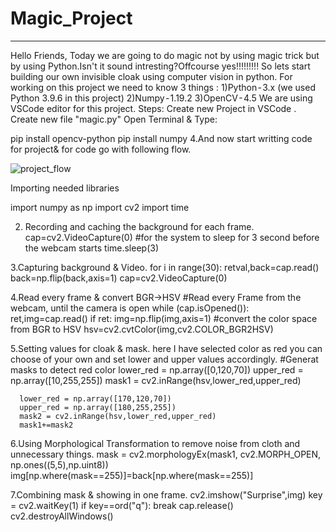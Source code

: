 # Magic_Project
---

Hello Friends,
Today we are going to do magic not by using magic trick but by using Python.Isn't it sound intresting?Offcourse yes!!!!!!!!!
So lets start building our own invisible cloak using computer vision in python.
For working on this project we need to know 3 things :
1)Python - 3.x (we used Python 3.9.6 in this project)
2)Numpy - 1.19.2
3)OpenCV - 4.5
We are using VSCode editor for this project.
Steps:
Create new Project in VSCode .
Create new file "magic.py"
Open Terminal & Type:

pip install opencv-python
pip install numpy
4.And now start writting code for project& for code go with following flow.

![project_flow](https://user-images.githubusercontent.com/67435373/131524760-7632d457-3b08-4c35-85e1-47c52ac4637a.png)








Importing needed libraries

import numpy as np
import cv2
import time


2. Recording and caching the background for each frame.
cap=cv2.VideoCapture(0)
#for the system to sleep for 3 second before the webcam starts
time.sleep(3)

3.Capturing background & Video.
for i in range(30):
    retval,back=cap.read()
back=np.flip(back,axis=1)
cap=cv2.VideoCapture(0)

4.Read every frame & convert BGR->HSV
#Read every Frame from the webcam, until the camera is open
while (cap.isOpened()):
   ret,img=cap.read()
   if ret:
      img=np.flip(img,axis=1)
      #convert the color space from BGR to HSV
      hsv=cv2.cvtColor(img,cv2.COLOR_BGR2HSV)
      
5.Setting values for cloak & mask.
here I have selected color as red you can choose of your own and set lower and upper values accordingly.
      #Generat masks to detect red color
      lower_red = np.array([0,120,70])
      upper_red = np.array([10,255,255])
      mask1 = cv2.inRange(hsv,lower_red,upper_red)

      lower_red = np.array([170,120,70])
      upper_red = np.array([180,255,255])
      mask2 = cv2.inRange(hsv,lower_red,upper_red)
      mask1+=mask2
      
6.Using Morphological Transformation to remove noise from cloth and unnecessary things.
      mask = cv2.morphologyEx(mask1, cv2.MORPH_OPEN, np.ones((5,5),np.uint8))
      img[np.where(mask==255)]=back[np.where(mask==255)]
      
7.Combining mask & showing in one frame.
      cv2.imshow("Surprise",img)
   key = cv2.waitKey(1)
   if key==ord("q"):
      break
cap.release()
cv2.destroyAllWindows()

